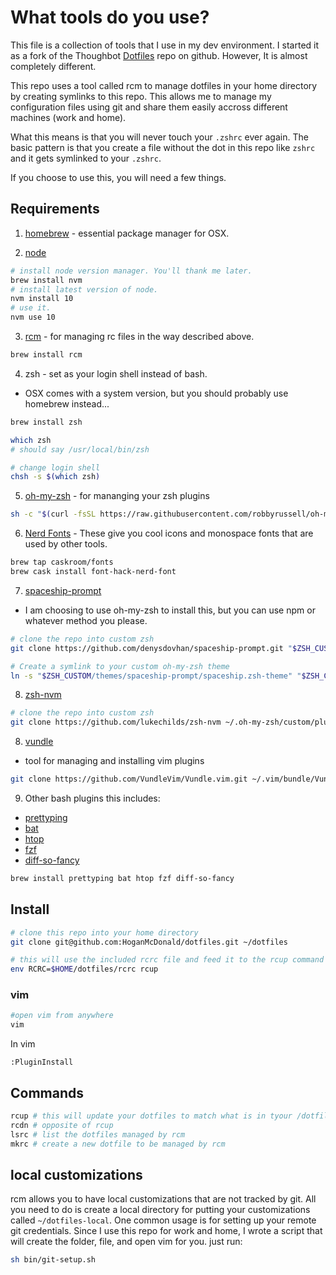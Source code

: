 # What tools do you use?

This file is a collection of tools that I use in my dev environment. I started it as a fork of the Thoughbot [Dotfiles](https://github.com/thoughtbot/dotfiles) repo on github. However, It is almost completely different.

This repo uses a tool called rcm to manage dotfiles in your home directory by creating symlinks to this repo. This allows me to manage my configuration files using git and share them easily accross different machines (work and home).

What this means is that you will never touch your `.zshrc` ever again. The basic pattern is that you create a file without the dot in this repo like `zshrc` and it gets symlinked to your `.zshrc`.

If you choose to use this, you will need a few things.

## Requirements

1. [homebrew](https://brew.sh/) - essential package manager for OSX.

2. [node](https://nodejs.org/en/)

```bash
# install node version manager. You'll thank me later.
brew install nvm
# install latest version of node.
nvm install 10
# use it.
nvm use 10
```

3. [rcm](https://github.com/thoughtbot/rcm) - for managing rc files in the way described above.

```bash
brew install rcm
```

4. zsh - set as your login shell instead of bash.

- OSX comes with a system version, but you should probably use homebrew instead...

```bash
brew install zsh

which zsh
# should say /usr/local/bin/zsh

# change login shell
chsh -s $(which zsh)
```

5. [oh-my-zsh](https://github.com/robbyrussell/oh-my-zsh) - for mananging your zsh plugins

```bash
sh -c "$(curl -fsSL https://raw.githubusercontent.com/robbyrussell/oh-my-zsh/master/tools/install.sh)"
```

6. [Nerd Fonts](https://github.com/ryanoasis/nerd-fonts#option-4-homebrew-fonts) - These give you cool icons and monospace fonts that are used by other tools.

```bash
brew tap caskroom/fonts
brew cask install font-hack-nerd-font
```

7. [spaceship-prompt](https://github.com/denysdovhan/spaceship-prompt)

- I am choosing to use oh-my-zsh to install this, but you can use npm or whatever method you please.

```bash
# clone the repo into custom zsh
git clone https://github.com/denysdovhan/spaceship-prompt.git "$ZSH_CUSTOM/themes/spaceship-prompt"

# Create a symlink to your custom oh-my-zsh theme
ln -s "$ZSH_CUSTOM/themes/spaceship-prompt/spaceship.zsh-theme" "$ZSH_CUSTOM/themes/spaceship.zsh-theme"
```

8. [zsh-nvm](https://github.com/lukechilds/zsh-nvm)

```bash
# clone the repo into custom zsh
git clone https://github.com/lukechilds/zsh-nvm ~/.oh-my-zsh/custom/plugins/zsh-nvm
```

8. [vundle](https://github.com/VundleVim/Vundle.vim)

- tool for managing and installing vim plugins

```bash
git clone https://github.com/VundleVim/Vundle.vim.git ~/.vim/bundle/Vundle.vim
```

9. Other bash plugins
   this includes:

- [prettyping](https://github.com/denilsonsa/prettyping)
- [bat](https://github.com/sharkdp/bat)
- [htop](https://github.com/hishamhm/htop)
- [fzf](https://github.com/junegunn/fzf)
- [diff-so-fancy](https://github.com/so-fancy/diff-so-fancy)

```bash
brew install prettyping bat htop fzf diff-so-fancy
```

## Install

```bash
# clone this repo into your home directory
git clone git@github.com:HoganMcDonald/dotfiles.git ~/dotfiles

# this will use the included rcrc file and feed it to the rcup command
env RCRC=$HOME/dotfiles/rcrc rcup
```

### vim

```bash
#open vim from anywhere
vim
```

In vim

```vim
:PluginInstall
```

## Commands

```bash
rcup # this will update your dotfiles to match what is in tyour /dotfiles repo
rcdn # opposite of rcup
lsrc # list the dotfiles managed by rcm
mkrc # create a new dotfile to be managed by rcm
```

## local customizations

rcm allows you to have local customizations that are not tracked by git. All you need to do is create a local directory for putting your customizations called `~/dotfiles-local`. One common usage is for setting up your remote git credentials. Since I use this repo for work and home, I wrote a script that will create the folder, file, and open vim for you. just run:

```bash
sh bin/git-setup.sh
```
